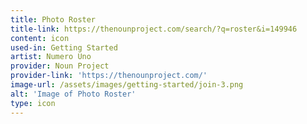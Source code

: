 ```yaml
---
title: Photo Roster
title-link: https://thenounproject.com/search/?q=roster&i=149946
content: icon
used-in: Getting Started
artist: Numero Uno
provider: Noun Project
provider-link: 'https://thenounproject.com/'
image-url: /assets/images/getting-started/join-3.png
alt: 'Image of Photo Roster'
type: icon
---
```


